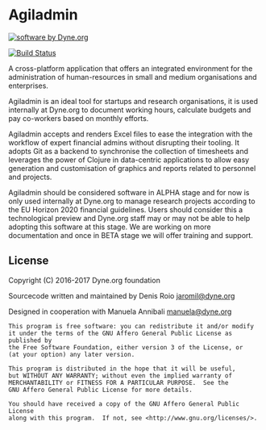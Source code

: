 # Agiladmin


<a href="https://www.dyne.org"><img
	src="https://secrets.dyne.org/static/img/swbydyne.png"
		alt="software by Dyne.org"
			title="software by Dyne.org" class="pull-right"></a>


[![Build Status](https://travis-ci.org/dyne/Agiladmin.svg?branch=master)](https://travis-ci.org/dyne/Agiladmin)


A cross-platform application that offers an integrated environment for
the administration of human-resources in small and medium
organisations and enterprises.

Agiladmin is an ideal tool for startups and research organisations, it
is used internally at Dyne.org to document working hours, calculate
budgets and pay co-workers based on monthly efforts.

Agiladmin accepts and renders Excel files to ease the integration with
the workflow of expert financial admins without disrupting their
tooling. It adopts Git as a backend to synchronise the collection of
timesheets and leverages the power of Clojure in data-centric
applications to allow easy generation and customisation of graphics
and reports related to personnel and projects.

Agiladmin should be considered software in ALPHA stage and for now is
only used internally at Dyne.org to manage research projects according
to the EU Horizon 2020 financial guidelines. Users should consider
this a technological preview and Dyne.org staff may or may not be able
to help adopting this software at this stage. We are working on more
documentation and once in BETA stage we will offer training and
support.

## License

Copyright (C) 2016-2017 Dyne.org foundation

Sourcecode written and maintained by Denis Roio <jaromil@dyne.org>

Designed in cooperation with Manuela Annibali <manuela@dyne.org>

```
This program is free software: you can redistribute it and/or modify
it under the terms of the GNU Affero General Public License as published by
the Free Software Foundation, either version 3 of the License, or
(at your option) any later version.

This program is distributed in the hope that it will be useful,
but WITHOUT ANY WARRANTY; without even the implied warranty of
MERCHANTABILITY or FITNESS FOR A PARTICULAR PURPOSE.  See the
GNU Affero General Public License for more details.

You should have received a copy of the GNU Affero General Public License
along with this program.  If not, see <http://www.gnu.org/licenses/>.
```
